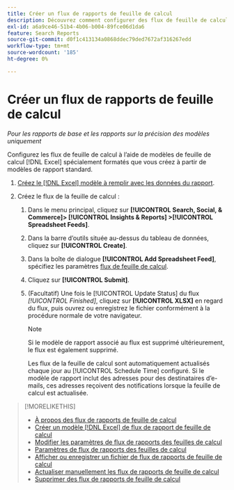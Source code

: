 ```yaml
---
title: Créer un flux de rapports de feuille de calcul
description: Découvrez comment configurer des flux de feuille de calcul.
exl-id: a6a9ce46-51b4-4b06-b004-89fce06d1da6
feature: Search Reports
source-git-commit: d0f1c413134a0868ddec79ded7672af316267edd
workflow-type: tm+mt
source-wordcount: '185'
ht-degree: 0%

---
```


# Créer un flux de rapports de feuille de calcul

*Pour les rapports de base et les rapports sur la précision des modèles uniquement*

Configurez les flux de feuille de calcul à l’aide de modèles de feuille de calcul [!DNL Excel] spécialement formatés que vous créez à partir de modèles de rapport standard.

1. [Créez le [!DNL Excel] modèle à remplir avec les données du rapport](spreadsheet-feed-create-excel-template.md).

2. Créez le flux de la feuille de calcul :

   1. Dans le menu principal, cliquez sur **[!UICONTROL Search, Social, & Commerce]> [!UICONTROL Insights & Reports] >[!UICONTROL Spreadsheet Feeds]**.

   1. Dans la barre d’outils située au-dessus du tableau de données, cliquez sur **[!UICONTROL Create]**.

   1. Dans la boîte de dialogue **[!UICONTROL Add Spreadsheet Feed]**, spécifiez les paramètres [flux de feuille de calcul](spreadsheet-feed-settings.md).

   1. Cliquez sur **[!UICONTROL Submit]**.

   1. (Facultatif) Une fois le [!UICONTROL Update Status] du flux *[!UICONTROL Finished]*, cliquez sur **[!UICONTROL XLSX]** en regard du flux, puis ouvrez ou enregistrez le fichier conformément à la procédure normale de votre navigateur.

      >[!NOTE]
      >
      >Si le modèle de rapport associé au flux est supprimé ultérieurement, le flux est également supprimé.

      Les flux de la feuille de calcul sont automatiquement actualisés chaque jour au [!UICONTROL Schedule Time] configuré. Si le modèle de rapport inclut des adresses pour des destinataires d’e-mails, ces adresses reçoivent des notifications lorsque la feuille de calcul est actualisée.

>[!MORELIKETHIS]
>
>* [À propos des flux de rapports de feuille de calcul](spreadsheet-feed-about.md)
>* [Créer un modèle [!DNL Excel] de flux de rapport de feuille de calcul](spreadsheet-feed-create-excel-template.md)
>* [Modifier les paramètres de flux de rapports des feuilles de calcul](spreadsheet-feed-edit.md)
>* [Paramètres de flux de rapports des feuilles de calcul](spreadsheet-feed-settings.md)
>* [Afficher ou enregistrer un fichier de flux de rapports de feuille de calcul](spreadsheet-feed-view-or-save.md)
>* [Actualiser manuellement les flux de rapports de feuille de calcul](spreadsheet-feed-refresh.md)
>* [Supprimer des flux de rapports de feuille de calcul](spreadsheet-feed-delete.md)
